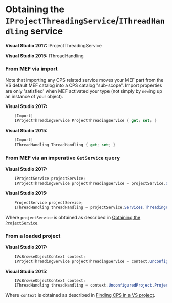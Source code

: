 Obtaining the `IProjectThreadingService`/`IThreadHandling` service
=====================================
**Visual Studio 2017:** IProjectThreadingService

**Visual Studio 2015:** IThreadHandling


### From MEF via import

Note that importing any CPS related service moves your MEF part from the
VS default MEF catalog into a CPS catalog "sub-scope". Import properties
are only 'satisfied' when MEF activated your type (not simply by `new`ing
up an instance of your object).

**Visual Studio 2017:**
```csharp
    [Import]
    IProjectThreadingService ProjectThreadingService { get; set; }
```

**Visual Studio 2015:**
```csharp
    [Import]
    IThreadHandling ThreadHandling { get; set; }
```

### From MEF via an imperative `GetService` query

**Visual Studio 2017:**
```csharp
    IProjectService projectService;
    IProjectThreadingService projectThreadingService = projectService.Services.ThreadingPolicy;
```

**Visual Studio 2015:**
```csharp
    ProjectService projectService;
    IThreadHandling threadHandling = projectService.Services.ThreadingPolicy;
```

Where `projectService` is obtained as described in 
[Obtaining the `ProjectService`](obtaining_the_ProjectService.md).

### From a loaded project

**Visual Studio 2017:**
```csharp
    IVsBrowseObjectContext context;
    IProjectThreadingService projectThreadingService = context.UnconfiguredProject.ProjectService.Services.ThreadingPolicy;
```

**Visual Studio 2015:**
```csharp
    IVsBrowseObjectContext context;
    IThreadHandling threadHandling = context.UnconfiguredProject.ProjectService.Services.ThreadingPolicy;
```

Where `context` is obtained as described in [Finding CPS in a VS 
project](finding_CPS_in_a_VS_project.md).
